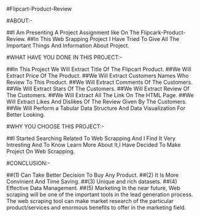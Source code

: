 #Flipcart-Product-Review

#ABOUT:-

##I Am Presenting A Project Assignment like On The Flipcark-Product-Review.
##In This Web Srapping Project I Have Tried To Give All The Important Things And Information About Project.

#WHAT HAVE YOU DONE IN THIS PROJECT:-

##In This Project We Will Extract Title Of The Flipcart Product.
##We Will Extract Price Of The Product.
##We Will Extract Customers Names Who Review To This Product.
##We Will Extract Comments Of The Customers.
##We Will Extract Stars Of The Customers.
##We Will Extract Review Of The Customers.
##We Will Extract All The Link On The HTML Page.
##We Will Extract Likes And Dislikes Of The Review Given By The Customers.
##We Will Perform a Tabular Data Structure And Data Visualization For Better Looking.

#WHY YOU CHOOSE THIS PROJECT:-

##I Started Searching Related To Web Scrapping And I Find It Very Intresting And To Know Learn More About It,I Have Decided To Make Project On Web Scrapping.

#CONCLUSION:-

##(1) Can Take Better Decision To Buy Any Product.
##(2) It Is More Convinient And Time Saving.
##(3) Unique and rich datasets.
##(4) Effective Data Management.
##(5) Marketing In the near future, Web scraping will be one of the important tools in the lead generation process. 
  The web scraping tool can make market research of the particular product/services and enormous benefits to offer in the marketing field.
